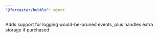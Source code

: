 ```yaml
---
"@farcaster/hubble": minor
---
```


Adds support for logging would-be-pruned events, plus handles extra storage if purchased
